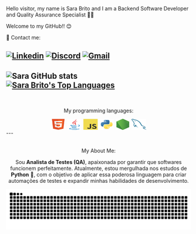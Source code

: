 Hello visitor, my name is Sara Brito and I am a Backend Software Developer and Quality Assurance Specialist 🙋‍♀️

Welcome to my GitHub!! 😊

📲 Contact me:

[![Linkedin](https://img.shields.io/badge/LinkedIn-0077B5?style=for-the-badge&logo=linkedin&logoColor=white)](https://www.linkedin.com/in/sara-brito-0b4296195/)
[![Discord](https://img.shields.io/badge/Discord-7289DA?style=for-the-badge&logo=discord&logoColor=white)](https://discord.com/channels/@Saah.Brito#7719)
[![Gmail](https://img.shields.io/badge/Gmail-D14836?style=for-the-badge&logo=gmail&logoColor=white)](mailto:sara.iabrito@gmail.com)
---
![Sara GitHub stats](https://github-readme-stats.vercel.app/api?username=SaraBrito-developer&show_icons=true&theme=radical)&nbsp;&nbsp;&nbsp;&nbsp;<a href="https://github.com/SaraBrito-developer"><img src="https://github-readme-stats.vercel.app/api/top-langs/?username=SaraBrito-developer&langs_count=7&theme=radical" alt="Sara Brito's Top Languages"/></a>
---

<div align=center style="display: inline_block"><br>
  <p>My programming languages:</p>
  <a href="https://github.com/SilasPires"><img align="center" alt="HTML5-logo" height="30" width="40" src="https://github.com/devicons/devicon/blob/master/icons/html5/html5-original.svg"></a>
  <a href="https://github.com/SilasPires"><img align="center" alt="JAVA-logo" height="30" width="40" src="https://github.com/devicons/devicon/blob/master/icons/java/java-original.svg"></a> 
  <a href="https://github.com/SilasPires"><img align="center" alt="JAVASCRIPT-logo" height="30" width="40" src="https://github.com/devicons/devicon/blob/master/icons/javascript/javascript-original.svg"></a> 
  <a href="https://github.com/SilasPires"><img align="center" alt="PYTON-logo" height="30" width="40" src="https://github.com/devicons/devicon/blob/master/icons/python/python-original.svg"></a> 
  <a href="https://github.com/SilasPires"><img align="center" alt="NODEJS-logo" height="30" width="40" src="https://github.com/devicons/devicon/blob/master/icons/nodejs/nodejs-original.svg"></a>   
  <a href="https://github.com/SilasPires"><img align="center" alt="MYSQL-logo" height="30" width="40" src="https://github.com/devicons/devicon/blob/master/icons/mysql/mysql-original.svg"></a>   
</div>
---

<div align=center style="display: inline_block"><br>
  <p>My About Me:</p>

Sou **Analista de Testes (QA)**, apaixonada por garantir que softwares funcionem perfeitamente. 
Atualmente, estou mergulhada nos estudos de **Python** 🐍, com o objetivo de aplicar essa poderosa linguagem para criar automações de testes e expandir minhas habilidades de desenvolvimento.

<img src="https://raw.githubusercontent.com/SaraBrito-developer/SaraBrito-developer/output/snake.svg" alt="Snake animation" />
